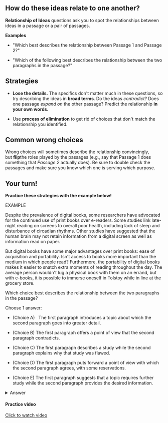 
## How do these ideas relate to one another?

**Relationship of Ideas** questions ask you to spot the relationships between ideas in a passage or a pair of passages. 

**Examples**

- "Which best describes the relationship between Passage 1 and Passage 2?"

- "Which of the following best describes the relationship between the two paragraphs in the passage?"



## Strategies

- **Lose the details.** The specifics don't matter much in these questions, so try describing the ideas in **broad terms**. Do the ideas *contradict*? Does one passage *expand on* the other passage? Predict the relationship **in your own words.**

- Use **process of elimination** to get rid of choices that don't match the relationship you identified.



## Common wrong choices

Wrong choices will sometimes describe the relationship convincingly, but **flip**the roles played by the passages (e.g., say that Passage 1 does something that *Passage 2* actually does). Be sure to double check the passages and make sure you know which one is serving which purpose.



## Your turn!

**Practice these strategies with the example below!**

EXAMPLE

Despite the prevalence of digital books, some researchers have advocated for the continued use of print books over e-readers. Some studies link late-night reading on screens to overall poor health, including lack of sleep and disturbance of circadian rhythms. Other studies have suggested that the human brain may not retain information from a digital screen as well as information read on paper.

But digital books have some major advantages over print books: ease of acquisition and portability. Isn't access to books more important than the medium in which people read? Furthermore, the portability of digital books makes it easier to snatch extra moments of reading throughout the day. The average person wouldn't lug a physical book with them on an errand, but with e-books, it is possible to immerse oneself in Tolstoy while in line at the grocery store.

Which choice best describes the relationship between the two paragraphs in the passage?

Choose 1 answer:

- (Choice A)   The first paragraph introduces a topic about which the second paragraph goes into greater detail.
  
- (Choice B)   The first paragraph offers a point of view that the second paragraph contradicts.
  
- (Choice C)   The first paragraph describes a study while the second paragraph explains why that study was flawed.

- (Choice D)   The first paragraph puts forward a point of view with which the second paragraph agrees, with some reservations.

- (Choice E)   The first paragraph suggests that a topic requires further study while the second paragraph provides the desired information.
  
  
<details>
  <summary>Answer</summary>
  The correct answer is B

  Explain in detail 

- Choice A: This doesn't describe the relationship between the two paragraphs. The first paragraph does introduce a topic, but the second paragraph doesn't go into a deeper level of detail than the first paragraph does.
- Choice B: This is the best choice. The first paragraph suggests that people should read print books instead of e-books, while the second paragraph offers arguments in favor of e-books.
- Choice C: This isn't the relationship between the passages. Although the first paragraph does refer to studies, the second paragraph doesn't address those studies or suggest that they were flawed.
- Choice D: This doesn't describe the relationship between the passages. The second paragraph does not agree with the first paragraph at all.
- Choice E: This isn't the relationship between the passages. The first paragraph doesn't suggest that the topic of e-book use requires further study; it makes a case for the discontinuation of e-book use.

</details>

#### Practice video

[Click to watch video](./videos/08-relationship-of-ideas.mp4)
